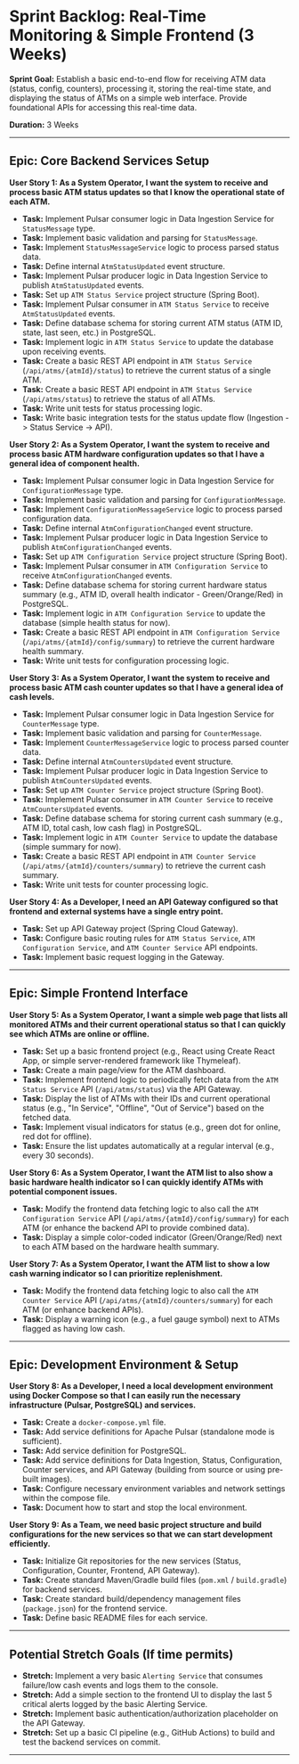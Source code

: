 # Sprint Backlog: Real-Time Monitoring & Simple Frontend (3 Weeks)

**Sprint Goal:** Establish a basic end-to-end flow for receiving ATM data (status, config, counters), processing it, storing the real-time state, and displaying the status of ATMs on a simple web interface. Provide foundational APIs for accessing this real-time data.

**Duration:** 3 Weeks

---

## Epic: Core Backend Services Setup

**User Story 1: As a System Operator, I want the system to receive and process basic ATM status updates so that I know the operational state of each ATM.**
*   **Task:** Implement Pulsar consumer logic in Data Ingestion Service for `StatusMessage` type.
*   **Task:** Implement basic validation and parsing for `StatusMessage`.
*   **Task:** Implement `StatusMessageService` logic to process parsed status data.
*   **Task:** Define internal `AtmStatusUpdated` event structure.
*   **Task:** Implement Pulsar producer logic in Data Ingestion Service to publish `AtmStatusUpdated` events.
*   **Task:** Set up `ATM Status Service` project structure (Spring Boot).
*   **Task:** Implement Pulsar consumer in `ATM Status Service` to receive `AtmStatusUpdated` events.
*   **Task:** Define database schema for storing current ATM status (ATM ID, state, last seen, etc.) in PostgreSQL.
*   **Task:** Implement logic in `ATM Status Service` to update the database upon receiving events.
*   **Task:** Create a basic REST API endpoint in `ATM Status Service` (`/api/atms/{atmId}/status`) to retrieve the current status of a single ATM.
*   **Task:** Create a basic REST API endpoint in `ATM Status Service` (`/api/atms/status`) to retrieve the status of all ATMs.
*   **Task:** Write unit tests for status processing logic.
*   **Task:** Write basic integration tests for the status update flow (Ingestion -> Status Service -> API).

**User Story 2: As a System Operator, I want the system to receive and process basic ATM hardware configuration updates so that I have a general idea of component health.**
*   **Task:** Implement Pulsar consumer logic in Data Ingestion Service for `ConfigurationMessage` type.
*   **Task:** Implement basic validation and parsing for `ConfigurationMessage`.
*   **Task:** Implement `ConfigurationMessageService` logic to process parsed configuration data.
*   **Task:** Define internal `AtmConfigurationChanged` event structure.
*   **Task:** Implement Pulsar producer logic in Data Ingestion Service to publish `AtmConfigurationChanged` events.
*   **Task:** Set up `ATM Configuration Service` project structure (Spring Boot).
*   **Task:** Implement Pulsar consumer in `ATM Configuration Service` to receive `AtmConfigurationChanged` events.
*   **Task:** Define database schema for storing current hardware status summary (e.g., ATM ID, overall health indicator - Green/Orange/Red) in PostgreSQL.
*   **Task:** Implement logic in `ATM Configuration Service` to update the database (simple health status for now).
*   **Task:** Create a basic REST API endpoint in `ATM Configuration Service` (`/api/atms/{atmId}/config/summary`) to retrieve the current hardware health summary.
*   **Task:** Write unit tests for configuration processing logic.

**User Story 3: As a System Operator, I want the system to receive and process basic ATM cash counter updates so that I have a general idea of cash levels.**
*   **Task:** Implement Pulsar consumer logic in Data Ingestion Service for `CounterMessage` type.
*   **Task:** Implement basic validation and parsing for `CounterMessage`.
*   **Task:** Implement `CounterMessageService` logic to process parsed counter data.
*   **Task:** Define internal `AtmCountersUpdated` event structure.
*   **Task:** Implement Pulsar producer logic in Data Ingestion Service to publish `AtmCountersUpdated` events.
*   **Task:** Set up `ATM Counter Service` project structure (Spring Boot).
*   **Task:** Implement Pulsar consumer in `ATM Counter Service` to receive `AtmCountersUpdated` events.
*   **Task:** Define database schema for storing current cash summary (e.g., ATM ID, total cash, low cash flag) in PostgreSQL.
*   **Task:** Implement logic in `ATM Counter Service` to update the database (simple summary for now).
*   **Task:** Create a basic REST API endpoint in `ATM Counter Service` (`/api/atms/{atmId}/counters/summary`) to retrieve the current cash summary.
*   **Task:** Write unit tests for counter processing logic.

**User Story 4: As a Developer, I need an API Gateway configured so that frontend and external systems have a single entry point.**
*   **Task:** Set up API Gateway project (Spring Cloud Gateway).
*   **Task:** Configure basic routing rules for `ATM Status Service`, `ATM Configuration Service`, and `ATM Counter Service` API endpoints.
*   **Task:** Implement basic request logging in the Gateway.

---

## Epic: Simple Frontend Interface

**User Story 5: As a System Operator, I want a simple web page that lists all monitored ATMs and their current operational status so that I can quickly see which ATMs are online or offline.**
*   **Task:** Set up a basic frontend project (e.g., React using Create React App, or simple server-rendered framework like Thymeleaf).
*   **Task:** Create a main page/view for the ATM dashboard.
*   **Task:** Implement frontend logic to periodically fetch data from the `ATM Status Service` API (`/api/atms/status`) via the API Gateway.
*   **Task:** Display the list of ATMs with their IDs and current operational status (e.g., "In Service", "Offline", "Out of Service") based on the fetched data.
*   **Task:** Implement visual indicators for status (e.g., green dot for online, red dot for offline).
*   **Task:** Ensure the list updates automatically at a regular interval (e.g., every 30 seconds).

**User Story 6: As a System Operator, I want the ATM list to also show a basic hardware health indicator so I can quickly identify ATMs with potential component issues.**
*   **Task:** Modify the frontend data fetching logic to also call the `ATM Configuration Service` API (`/api/atms/{atmId}/config/summary`) for each ATM (or enhance the backend API to provide combined data).
*   **Task:** Display a simple color-coded indicator (Green/Orange/Red) next to each ATM based on the hardware health summary.

**User Story 7: As a System Operator, I want the ATM list to show a low cash warning indicator so I can prioritize replenishment.**
*   **Task:** Modify the frontend data fetching logic to also call the `ATM Counter Service` API (`/api/atms/{atmId}/counters/summary`) for each ATM (or enhance backend APIs).
*   **Task:** Display a warning icon (e.g., a fuel gauge symbol) next to ATMs flagged as having low cash.

---

## Epic: Development Environment & Setup

**User Story 8: As a Developer, I need a local development environment using Docker Compose so that I can easily run the necessary infrastructure (Pulsar, PostgreSQL) and services.**
*   **Task:** Create a `docker-compose.yml` file.
*   **Task:** Add service definitions for Apache Pulsar (standalone mode is sufficient).
*   **Task:** Add service definition for PostgreSQL.
*   **Task:** Add service definitions for Data Ingestion, Status, Configuration, Counter services, and API Gateway (building from source or using pre-built images).
*   **Task:** Configure necessary environment variables and network settings within the compose file.
*   **Task:** Document how to start and stop the local environment.

**User Story 9: As a Team, we need basic project structure and build configurations for the new services so that we can start development efficiently.**
*   **Task:** Initialize Git repositories for the new services (Status, Configuration, Counter, Frontend, API Gateway).
*   **Task:** Create standard Maven/Gradle build files (`pom.xml` / `build.gradle`) for backend services.
*   **Task:** Create standard build/dependency management files (`package.json`) for the frontend service.
*   **Task:** Define basic README files for each service.

---

## Potential Stretch Goals (If time permits)

*   **Stretch:** Implement a very basic `Alerting Service` that consumes failure/low cash events and logs them to the console.
*   **Stretch:** Add a simple section to the frontend UI to display the last 5 critical alerts logged by the basic Alerting Service.
*   **Stretch:** Implement basic authentication/authorization placeholder on the API Gateway.
*   **Stretch:** Set up a basic CI pipeline (e.g., GitHub Actions) to build and test the backend services on commit.

---

